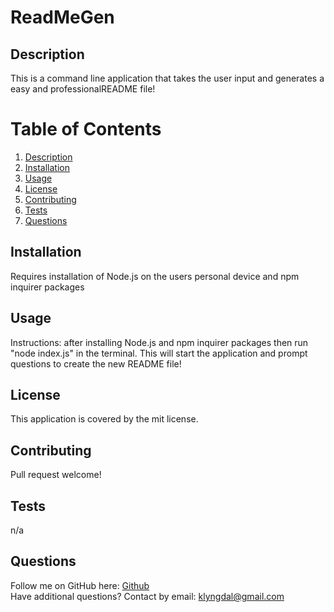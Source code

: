 # **ReadMeGen**

## Description 
This is a command line application that takes the user input and generates a easy and professionalREADME file!


# Table of Contents
1. [Description](#Description)<br>
2. [Installation](#Installation)<br>
3. [Usage](#Usage)<br>
4. [License](License)<br>
5. [Contributing](#Contributing)<br>
6. [Tests](#Tests)<br>
7. [Questions](#Questions)<br>
  
## Installation 
Requires installation of Node.js on the users personal device and npm inquirer packages

## Usage 
Instructions: after installing Node.js and npm inquirer packages then run "node index.js" in the terminal. This will start the application and prompt questions to create the new README file!

## License
This application is covered by the mit license. 

## Contributing
Pull request welcome!

## Tests
n/a

## Questions
Follow me on GitHub here: [Github](https://www.github.com/klyngdal)<br>
Have additional questions? Contact by email: klyngdal@gmail.com
